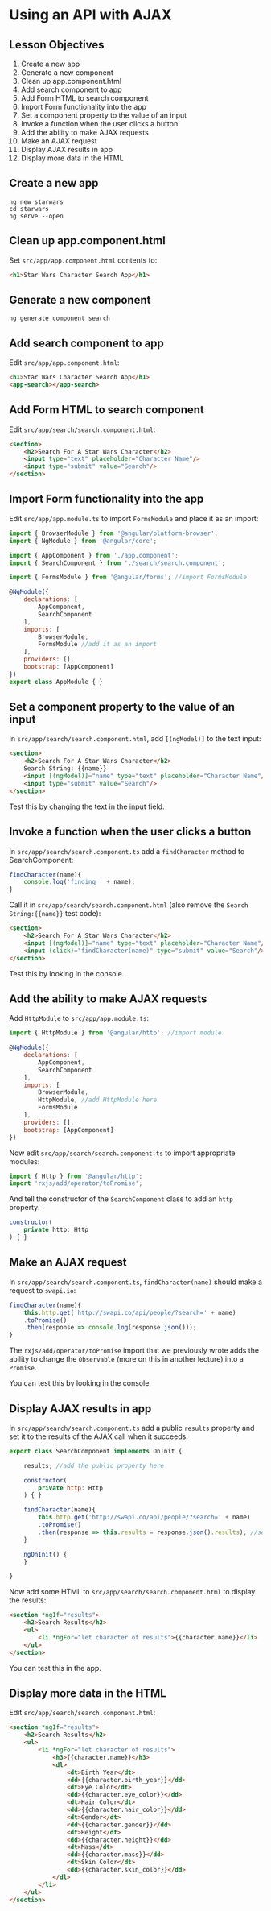 # Using an API with AJAX

<!--WDI4 9:57 -->

## Lesson Objectives

1. Create a new app
1. Generate a new component
1. Clean up app.component.html
1. Add search component to app
1. Add Form HTML to search component
1. Import Form functionality into the app
1. Set a component property to the value of an input
1. Invoke a function when the user clicks a button
1. Add the ability to make AJAX requests
1. Make an AJAX request
1. Display AJAX results in app
1. Display more data in the HTML

## Create a new app

```
ng new starwars
cd starwars
ng serve --open
```

## Clean up app.component.html

Set `src/app/app.component.html` contents to:

```html
<h1>Star Wars Character Search App</h1>
```

## Generate a new component

```
ng generate component search
```

## Add search component to app

Edit `src/app/app.component.html`:

```html
<h1>Star Wars Character Search App</h1>
<app-search></app-search>
```

<!--10:07 WDI4 -->

## Add Form HTML to search component

Edit `src/app/search/search.component.html`:

```html
<section>
    <h2>Search For A Star Wars Character</h2>
    <input type="text" placeholder="Character Name"/>
    <input type="submit" value="Search"/>
</section>
```

## Import Form functionality into the app

Edit `src/app/app.module.ts` to import `FormsModule` and place it as an import:

```javascript
import { BrowserModule } from '@angular/platform-browser';
import { NgModule } from '@angular/core';

import { AppComponent } from './app.component';
import { SearchComponent } from './search/search.component';

import { FormsModule } from '@angular/forms'; //import FormsModule

@NgModule({
    declarations: [
        AppComponent,
        SearchComponent
    ],
    imports: [
        BrowserModule,
        FormsModule //add it as an import
    ],
    providers: [],
    bootstrap: [AppComponent]
})
export class AppModule { }
```

<!--10:12 WDI4 -->

## Set a component property to the value of an input

In `src/app/search/search.component.html`, add `[(ngModel)]` to the text input:

```html
<section>
    <h2>Search For A Star Wars Character</h2>
    Search String: {{name}}
    <input [(ngModel)]="name" type="text" placeholder="Character Name"/>
    <input type="submit" value="Search"/>
</section>
```

Test this by changing the text in the input field.

## Invoke a function when the user clicks a button

In `src/app/search/search.component.ts` add a `findCharacter` method to SearchComponent:

```javascript
findCharacter(name){
    console.log('finding ' + name);
}
```

Call it in `src/app/search/search.component.html` (also remove the `Search String:{{name}}` test code):

```html
<section>
    <h2>Search For A Star Wars Character</h2>
    <input [(ngModel)]="name" type="text" placeholder="Character Name"/>
    <input (click)="findCharacter(name)" type="submit" value="Search"/>
</section>
```

Test this by looking in the console.

<!--WDI4 10:24 -->

## Add the ability to make AJAX requests

Add `HttpModule` to `src/app/app.module.ts`:

```javascript
import { HttpModule } from '@angular/http'; //import module

@NgModule({
    declarations: [
        AppComponent,
        SearchComponent
    ],
    imports: [
        BrowserModule,
        HttpModule, //add HttpModule here
        FormsModule
    ],
    providers: [],
    bootstrap: [AppComponent]
})
```

Now edit `src/app/search/search.component.ts` to import appropriate modules:

```javascript
import { Http } from '@angular/http';
import 'rxjs/add/operator/toPromise';
```

And tell the constructor of the `SearchComponent` class to add an `http` property:

```javascript
constructor(
    private http: Http
) { }
```

## Make an AJAX request

In `src/app/search/search.component.ts`, `findCharacter(name)` should make a request to `swapi.io`:

```javascript
findCharacter(name){
    this.http.get('http://swapi.co/api/people/?search=' + name)
    .toPromise()
    .then(response => console.log(response.json()));
}
```

The `rxjs/add/operator/toPromise` import that we previously wrote adds the ability to change the `Observable` (more on this in another lecture) into a `Promise`.

You can test this by looking in the console.

<!--10:35 WDI4 -->

## Display AJAX results in app

In `src/app/search/search.component.ts` add a public `results` property and set it to the results of the AJAX call when it succeeds:

```javascript
export class SearchComponent implements OnInit {

    results; //add the public property here

    constructor(
        private http: Http
    ) { }

    findCharacter(name){
        this.http.get('http://swapi.co/api/people/?search=' + name)
        .toPromise()
        .then(response => this.results = response.json().results); //set it here
    }

    ngOnInit() {
    }

}
```

Now add some HTML to `src/app/search/search.component.html` to display the results:

```html
<section *ngIf="results">
    <h2>Search Results</h2>
    <ul>
        <li *ngFor="let character of results">{{character.name}}</li>
    </ul>
</section>
```

You can test this in the app.

## Display more data in the HTML

Edit `src/app/search/search.component.html`:

```html
<section *ngIf="results">
    <h2>Search Results</h2>
    <ul>
        <li *ngFor="let character of results">
            <h3>{{character.name}}</h3>
            <dl>
                <dt>Birth Year</dt>
                <dd>{{character.birth_year}}</dd>
                <dt>Eye Color</dt>
                <dd>{{character.eye_color}}</dd>
                <dt>Hair Color</dt>
                <dd>{{character.hair_color}}</dd>
                <dt>Gender</dt>
                <dd>{{character.gender}}</dd>
                <dt>Height</dt>
                <dd>{{character.height}}</dd>
                <dt>Mass</dt>
                <dd>{{character.mass}}</dd>
                <dt>Skin Color</dt>
                <dd>{{character.skin_color}}</dd>
            </dl>
        </li>
    </ul>
</section>
```

<!--10:45 WDI4 -->
